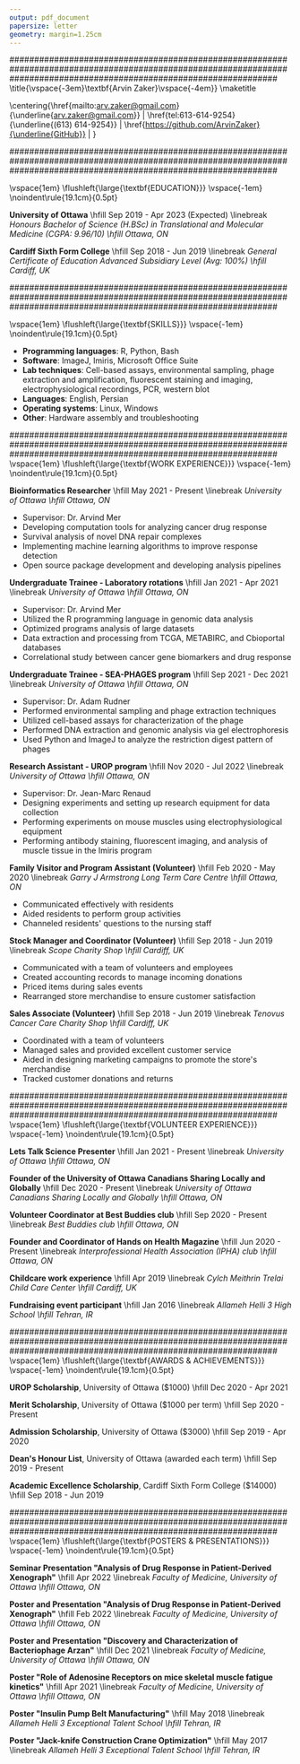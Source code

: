 ```yaml
---
output: pdf_document
papersize: letter
geometry: margin=1.25cm
---
```

######################################################################################################################################################################
\title{\vspace{-3em}\textbf{Arvin Zaker}\vspace{-4em}}
\maketitle

\centering{\href{mailto:arv.zaker@gmail.com}{\underline{arv.zaker@gmail.com}} |
\href{tel:613-614-9254}{\underline{(613) 614-9254}} |
\href{https://github.com/ArvinZaker}{\underline{GitHub}} |
}

######################################################################################################################################################################

\vspace{1em}
\flushleft{\large{\textbf{EDUCATION}}} \vspace{-1em}
\noindent\rule{19.1cm}{0.5pt}

**University of Ottawa** \hfill Sep 2019 - Apr 2023 (Expected) \linebreak
_Honours Bachelor of Science (H.BSc) in Translational and Molecular Medicine (CGPA: 9.96/10) \hfill Ottawa, ON_

**Cardiff Sixth Form College** \hfill Sep 2018 - Jun 2019 \linebreak
_General Certificate of Education Advanced Subsidiary Level (Avg: 100%) \hfill Cardiff, UK_

######################################################################################################################################################################


\vspace{1em}
\flushleft{\large{\textbf{SKILLS}}} \vspace{-1em}
\noindent\rule{19.1cm}{0.5pt}

+ **Programming languages**: R, Python, Bash
+ **Software**: ImageJ, Imiris, Microsoft Office Suite
+ **Lab techniques**: Cell-based assays, environmental sampling, phage extraction and amplification, fluorescent staining and imaging, electrophysiological recordings, PCR, western blot
+ **Languages**: English, Persian
+ **Operating systems**: Linux, Windows
+ **Other**: Hardware assembly and troubleshooting


######################################################################################################################################################################
\vspace{1em}
\flushleft{\large{\textbf{WORK EXPERIENCE}}} \vspace{-1em}
\noindent\rule{19.1cm}{0.5pt}

**Bioinformatics Researcher** \hfill May 2021 - Present \linebreak
_University of Ottawa \hfill Ottawa, ON_ 

+ Supervisor: Dr. Arvind Mer
+ Developing computation tools for analyzing cancer drug response 
+ Survival analysis of novel DNA repair complexes
+ Implementing machine learning algorithms to improve response detection
+ Open source package development and developing analysis pipelines

**Undergraduate Trainee - Laboratory rotations** \hfill Jan 2021 - Apr 2021 \linebreak
_University of Ottawa \hfill Ottawa, ON_ 

+ Supervisor: Dr. Arvind Mer
+ Utilized the R programming language in genomic data analysis
+ Optimized programs analysis of large datasets
+ Data extraction and processing from TCGA, METABIRC, and Cbioportal databases
+ Correlational study between cancer gene biomarkers and drug response

**Undergraduate Trainee - SEA-PHAGES program** \hfill Sep 2021 - Dec 2021 \linebreak
_University of Ottawa \hfill Ottawa, ON_

+ Supervisor: Dr. Adam Rudner
+ Performed environmental sampling and phage extraction techniques
+ Utilized cell-based assays for characterization of the phage
+ Performed DNA extraction and genomic analysis via gel electrophoresis
+ Used Python and ImageJ to analyze the restriction digest pattern of phages

**Research Assistant - UROP program**  \hfill Nov 2020 - Jul 2022 \linebreak     
_University of Ottawa \hfill Ottawa, ON_

+ Supervisor: Dr. Jean-Marc Renaud
+ Designing experiments and setting up research equipment for data collection
+ Performing experiments on mouse muscles using electrophysiological equipment
+ Performing antibody staining, fluorescent imaging, and analysis of muscle tissue in the Imiris program


**Family Visitor and Program Assistant (Volunteer)** \hfill Feb 2020 - May 2020 \linebreak
_Garry J Armstrong Long Term Care Centre \hfill Ottawa, ON_ 

+ Communicated effectively with residents
+ Aided residents to perform group activities
+ Channeled residents' questions to the nursing staff

**Stock Manager and Coordinator (Volunteer)** \hfill Sep 2018 - Jun 2019  \linebreak
_Scope Charity Shop \hfill Cardiff, UK_ 

+ Communicated with a team of volunteers and employees
+ Created accounting records to manage incoming donations 
+ Priced items during sales events 
+ Rearranged store merchandise to ensure customer satisfaction


**Sales Associate (Volunteer)** \hfill Sep 2018 - Jun 2019 \linebreak
_Tenovus Cancer Care Charity Shop \hfill Cardiff, UK_ 

+ Coordinated with a team of volunteers 
+ Managed sales and provided excellent customer service 
+ Aided in designing marketing campaigns to promote the store's merchandise 
+ Tracked customer donations and returns

######################################################################################################################################################################
\vspace{1em}
\flushleft{\large{\textbf{VOLUNTEER EXPERIENCE}}} \vspace{-1em}
\noindent\rule{19.1cm}{0.5pt}

**Lets Talk Science Presenter** \hfill Jan 2021 - Present \linebreak
_University of Ottawa \hfill Ottawa, ON_

**Founder of the University of Ottawa Canadians Sharing Locally and Globally** \hfill Dec 2020 - Present \linebreak
_University of Ottawa Canadians Sharing Locally and Globally \hfill Ottawa, ON_

**Volunteer Coordinator at Best Buddies club** \hfill Sep 2020 - Present \linebreak 
_Best Buddies club \hfill Ottawa, ON_

**Founder and Coordinator of Hands on Health Magazine** \hfill Jun 2020 - Present \linebreak
_Interprofessional Health Association (IPHA) club \hfill Ottawa, ON_

**Childcare work experience** \hfill Apr 2019 \linebreak
_Cylch Meithrin Trelai Child Care Center \hfill Cardiff, UK_

**Fundraising event participant**  \hfill Jan 2016 \linebreak
_Allameh Helli 3 High School \hfill Tehran, IR_

######################################################################################################################################################################
\vspace{1em}
\flushleft{\large{\textbf{AWARDS \& ACHIEVEMENTS}}} \vspace{-1em}
\noindent\rule{19.1cm}{0.5pt}

**UROP Scholarship**, University of Ottawa ($1000) \hfill Dec 2020 - Apr 2021

**Merit Scholarship**, University of Ottawa ($1000 per term) \hfill Sep 2020 - Present

**Admission Scholarship**, University of Ottawa ($3000) \hfill Sep 2019 - Apr 2020 

**Dean's Honour List**, University of Ottawa (awarded each term) \hfill Sep 2019 - Present

**Academic Excellence Scholarship**, Cardiff Sixth Form College ($14000) \hfill Sep 2018 - Jun 2019

######################################################################################################################################################################
\vspace{1em}
\flushleft{\large{\textbf{POSTERS \& PRESENTATIONS}}} \vspace{-1em}
\noindent\rule{19.1cm}{0.5pt}

**Seminar Presentation "Analysis of Drug Response in Patient-Derived Xenograph"** \hfill Apr 2022 \linebreak
_Faculty of Medicine, University of Ottawa \hfill Ottawa, ON_

**Poster and Presentation "Analysis of Drug Response in Patient-Derived Xenograph"**
\hfill Feb 2022 \linebreak
_Faculty of Medicine, University of Ottawa \hfill Ottawa, ON_

**Poster and Presentation "Discovery and Characterization of Bacteriophage Arzan"** \hfill Dec 2021 \linebreak 
_Faculty of Medicine, University of Ottawa \hfill Ottawa, ON_

**Poster "Role of Adenosine Receptors on mice skeletal muscle fatigue kinetics"** \hfill Apr 2021 \linebreak 
_Faculty of Medicine, University of Ottawa \hfill Ottawa, ON_

**Poster "Insulin Pump Belt Manufacturing"** \hfill May 2018 \linebreak 
_Allameh Helli 3 Exceptional Talent School \hfill Tehran, IR_

**Poster "Jack-knife Construction Crane Optimization"** \hfill May 2017 \linebreak 
_Allameh Helli 3 Exceptional Talent School \hfill Tehran, IR_ 
